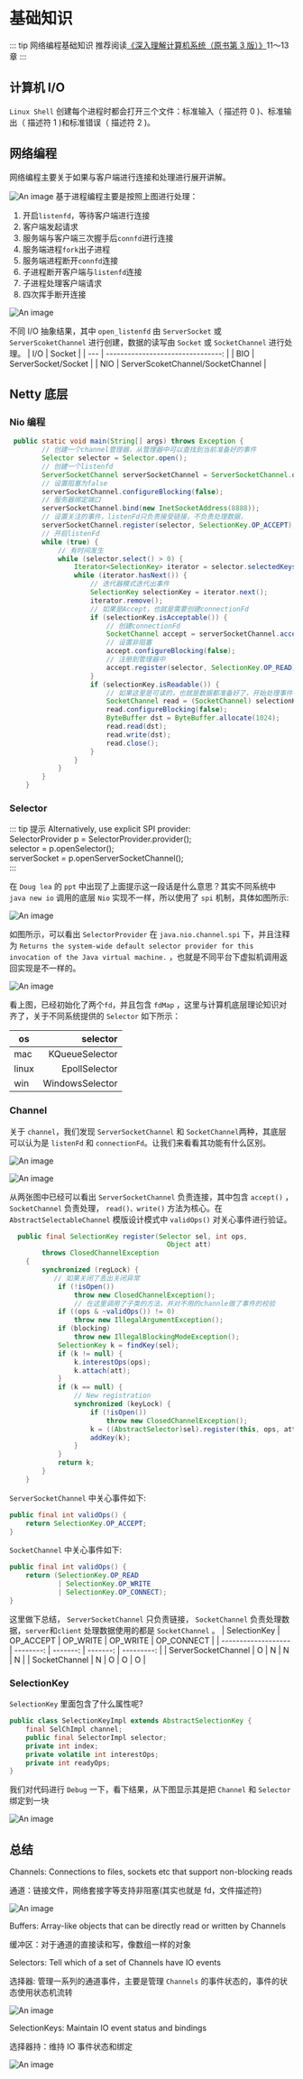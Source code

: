 # 基础知识

::: tip 网络编程基础知识
推荐阅读[《深入理解计算机系统（原书第 3 版）》](https://book.douban.com/subject/26912767/)11～13章
:::

## 计算机 I/O

`Linux Shell` 创建每个进程时都会打开三个文件：标准输入（ 描述符 0 )、标准输出（ 描述符 1 )和标准错误（ 描述符 2 )。

## 网络编程

网络编程主要关于如果与客户端进行连接和处理进行展开讲解。

![An image](../guide/image/listenFdchannel.jpg)
基于进程编程主要是按照上图进行处理：

1. 开启`listenfd`，等待客户端进行连接
2. 客户端发起请求
3. 服务端与客户端三次握手后`connfd`进行连接
4. 服务端进程`fork`出子进程
5. 服务端进程断开`connfd`连接
6. 子进程断开客户端与`listenfd`连接
7. 子进程处理客户端请求
8. 四次挥手断开连接

![An image](../guide/image/fd.jpg)

不同 I/O 抽象结果，其中 `open_listenfd` 由 `ServerSocket` 或 `ServerScoketChannel` 进行创建，数据的读写由 `Socket` 或 `SocketChannel` 进行处理。
| I/O |                            Socket |
| --- | --------------------------------: |
| BIO |               ServerSocket/Socket |
| NIO | ServerScoketChannel/SocketChannel |

## Netty 底层

### Nio 编程

```java
 public static void main(String[] args) throws Exception {
        // 创建一个channel管理器，从管理器中可以查找到当前准备好的事件
        Selector selector = Selector.open();
        // 创建一个listenfd
        ServerSocketChannel serverSocketChannel = ServerSocketChannel.open();
        // 设置阻塞为false
        serverSocketChannel.configureBlocking(false);
        // 服务器绑定端口
        serverSocketChannel.bind(new InetSocketAddress(8888));
        // 设置关注的事件，listenFd只负责接受链接，不负责处理数据，
        serverSocketChannel.register(selector, SelectionKey.OP_ACCEPT);
        // 开启listenFd
        while (true) {
            // 有时间发生
            while (selector.select() > 0) {
                Iterator<SelectionKey> iterator = selector.selectedKeys().iterator();
                while (iterator.hasNext()) {
                    // 迭代器模式迭代出事件
                    SelectionKey selectionKey = iterator.next();
                    iterator.remove();
                    // 如果是Accept，也就是需要创建connectionFd
                    if (selectionKey.isAcceptable()) {
                        // 创建connectionFd
                        SocketChannel accept = serverSocketChannel.accept();
                        // 设置非阻塞
                        accept.configureBlocking(false);
                        // 注册到管理器中
                        accept.register(selector, SelectionKey.OP_READ);
                    }
                    if (selectionKey.isReadable()) {
                        // 如果这里是可读的，也就是数据都准备好了，开始处理事件
                        SocketChannel read = (SocketChannel) selectionKey.channel();
                        read.configureBlocking(false);
                        ByteBuffer dst = ByteBuffer.allocate(1024);
                        read.read(dst);
                        read.write(dst);
                        read.close();
                    }
                }
            }
        }
    }
```

### Selector

::: tip 提示
Alternatively, use explicit SPI provider: </br>
SelectorProvider p = SelectorProvider.provider(); </br>
selector = p.openSelector(); </br>
serverSocket = p.openServerSocketChannel(); </br>
:::

在 `Doug lea` 的 `ppt` 中出现了上面提示这一段话是什么意思？其实不同系统中 `java new io` 调用的底层 `Nio` 实现不一样，所以使用了 `spi` 机制，具体如图所示:

![An image](../guide/image/spi-mac.jpg)

如图所示，可以看出 `SelectorProvider` 在 `java.nio.channel.spi` 下，并且注释为 `Returns the system-wide default selector provider for this invocation of the Java virtual machine.` ，也就是不同平台下虚拟机调用返回实现是不一样的。

![An image](../guide/image/Kqueue.jpg)

看上图，已经初始化了两个`fd`，并且包含 `fdMap` ，这里与计算机底层理论知识对齐了，关于不同系统提供的 `Selector` 如下所示：

| os    |        selector |
| ----- | --------------: |
| mac   |  KQueueSelector |
| linux |   EpollSelector |
| win   | WindowsSelector |

### Channel

关于 `channel`，我们发现 `ServerSocketChannel` 和 `SocketChannel`两种，其底层可以认为是 `listenFd` 和 `connectionFd`。让我们来看看其功能有什么区别。

![An image](../guide/image/ServerSocketChannel.jpg)

![An image](../guide/image/socket-channel.jpg)

从两张图中已经可以看出 `ServerSocketChannel` 负责连接，其中包含 `accept()` ， `SocketChannel` 负责处理， `read()、write()` 方法为核心。在 `AbstractSelectableChannel` 模版设计模式中 `validOps()` 对关心事件进行验证。

```java
  public final SelectionKey register(Selector sel, int ops,
                                       Object att)
        throws ClosedChannelException
    {
        synchronized (regLock) {
           // 如果关闭了丢出关闭异常
            if (!isOpen())
                throw new ClosedChannelException();
                // 在这里调用了子类的方法，并对不用的channle做了事件的校验
            if ((ops & ~validOps()) != 0)
                throw new IllegalArgumentException();
            if (blocking)
                throw new IllegalBlockingModeException();
            SelectionKey k = findKey(sel);
            if (k != null) {
                k.interestOps(ops);
                k.attach(att);
            }
            if (k == null) {
                // New registration
                synchronized (keyLock) {
                    if (!isOpen())
                        throw new ClosedChannelException();
                    k = ((AbstractSelector)sel).register(this, ops, att);
                    addKey(k);
                }
            }
            return k;
        }
    }
```

`ServerSocketChannel` 中关心事件如下:

```java
public final int validOps() {
    return SelectionKey.OP_ACCEPT;
}
```

`SocketChannel` 中关心事件如下:

```java
public final int validOps() {
    return (SelectionKey.OP_READ
            | SelectionKey.OP_WRITE
            | SelectionKey.OP_CONNECT);
}
```

这里做下总结， `ServerSocketChannel` 只负责链接， `SocketChannel` 负责处理数据，`server`和`client` 处理数据使用的都是 `SocketChannel` 。
| SelectionKey        | OP_ACCEPT | OP_WRITE | OP_WRITE | OP_CONNECT |
| ------------------- | --------: | -------: | -------: | ---------: |
| ServerSocketChannel |         O |        N |        N |          N |
| SocketChannel       |         N |        O |        O |          O |

### SelectionKey

`SelectionKey` 里面包含了什么属性呢?

```java
public class SelectionKeyImpl extends AbstractSelectionKey {
    final SelChImpl channel;
    public final SelectorImpl selector;
    private int index;
    private volatile int interestOps;
    private int readyOps;
}
```

我们对代码进行 `Debug` 一下，看下结果，从下图显示其是把 `Channel` 和 `Selector` 绑定到一块

![An image](../guide/image/SelectKey.jpg)

## 总结

Channels: Connections to files, sockets etc that support non-blocking reads

通道：链接文件，网络套接字等支持非阻塞(其实也就是 fd，文件描述符)

![An image](../guide/image/chanel_accept.jpg)

Buffers: Array-like objects that can be directly read or written by Channels

缓冲区：对于通道的直接读和写，像数组一样的对象

Selectors: Tell which of a set of Channels have IO events

选择器: 管理一系列的通道事件，主要是管理 `Channels` 的事件状态的，事件的状态使用状态机流转

![An image](../guide/image/IOEvent.jpg)

SelectionKeys: Maintain IO event status and bindings

选择器持：维持 IO 事件状态和绑定

![An image](../guide/image/read_set.jpg)
